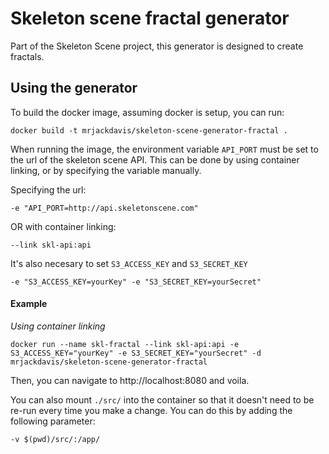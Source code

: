 # Skeleton scene fractal generator

Part of the Skeleton Scene project, this generator is designed to create fractals.

## Using the generator

To build the docker image, assuming docker is setup, you can run:

    docker build -t mrjackdavis/skeleton-scene-generator-fractal .

When running the image, the environment variable `API_PORT` must be set to the url of the skeleton scene API. This can be done by using container linking, or by specifying the variable manually.

Specifying the url:

    -e "API_PORT=http://api.skeletonscene.com"

OR with container linking:

    --link skl-api:api

It's also necesary to set `S3_ACCESS_KEY` and `S3_SECRET_KEY`

    -e "S3_ACCESS_KEY=yourKey" -e "S3_SECRET_KEY=yourSecret"

#### Example

*Using container linking*

    docker run --name skl-fractal --link skl-api:api -e S3_ACCESS_KEY="yourKey" -e S3_SECRET_KEY="yourSecret" -d mrjackdavis/skeleton-scene-generator-fractal

Then, you can navigate to http://localhost:8080 and voila.

You can also mount `./src/` into the container so that it doesn't need to be re-run every time you make a change. You can do this by adding the following parameter:

    -v $(pwd)/src/:/app/